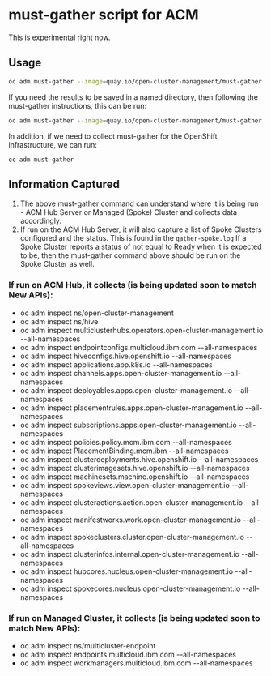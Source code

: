 # must-gather script for ACM

This is experimental right now. 

## Usage

```sh
oc adm must-gather --image=quay.io/open-cluster-management/must-gather:0.1.0-SNAPSHOT-2020-06-....
```

If you need the results to be saved in a named directory, then following the must-gather instructions, this can be run:

```sh
oc adm must-gather --image=quay.io/open-cluster-management/must-gather:0.1.0-SNAPSHOT-2020-06-.... --dest-dir=SOMENAME ; tar -cvzf SOMENAME.tgz SOMENAME
```

In addition, if we need to collect must-gather for the OpenShift infrastructure, we can run:
```
oc adm must-gather
```

## Information Captured
1. The above must-gather command can understand where it is being run - ACM Hub Server or Managed (Spoke) Cluster and collects data accordingly.
2. If run on the ACM Hub Server, it will also capture a list of Spoke Clusters configured and the status. This is found in the `gather-spoke.log` If a Spoke Cluster reports a status of not equal to Ready when it is expected to be, then the must-gather command above should be run on the Spoke Cluster as well.

### If run on ACM Hub, it collects (is being updated soon to match New APIs):

- oc adm inspect  ns/open-cluster-management
- oc adm inspect  ns/hive 
- oc adm inspect  multiclusterhubs.operators.open-cluster-management.io --all-namespaces
- oc adm inspect endpointconfigs.multicloud.ibm.com --all-namespaces
- oc adm inspect  hiveconfigs.hive.openshift.io --all-namespaces 
- oc adm inspect  applications.app.k8s.io --all-namespaces 
- oc adm inspect  channels.apps.open-cluster-management.io --all-namespaces
- oc adm inspect  deployables.apps.open-cluster-management.io --all-namespaces
- oc adm inspect  placementrules.apps.open-cluster-management.io --all-namespaces
- oc adm inspect  subscriptions.apps.open-cluster-management.io --all-namespaces
- oc adm inspect  policies.policy.mcm.ibm.com --all-namespaces 
- oc adm inspect  PlacementBinding.mcm.ibm --all-namespaces 
- oc adm inspect clusterdeployments.hive.openshift.io --all-namespaces
- oc adm inspect clusterimagesets.hive.openshift.io --all-namespaces
- oc adm inspect machinesets.machine.openshift.io --all-namespaces 
- oc adm inspect  spokeviews.view.open-cluster-management.io --all-namespaces
- oc adm inspect  clusteractions.action.open-cluster-management.io --all-namespaces
- oc adm inspect  manifestworks.work.open-cluster-management.io --all-namespaces
- oc adm inspect  spokeclusters.cluster.open-cluster-management.io --all-namespaces
- oc adm inspect  clusterinfos.internal.open-cluster-management.io --all-namespaces
- oc adm inspect  hubcores.nucleus.open-cluster-management.io --all-namespaces
- oc adm inspect  spokecores.nucleus.open-cluster-management.io --all-namespaces

### If run on Managed Cluster, it collects (is being updated soon to match New APIs):
- oc adm inspect ns/multicluster-endpoint
- oc adm inspect endpoints.multicloud.ibm.com --all-namespaces  
- oc adm inspect workmanagers.multicloud.ibm.com --all-namespaces 



